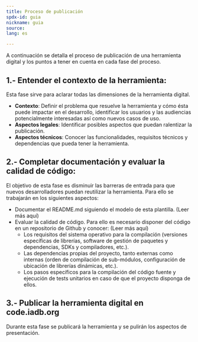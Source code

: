 ```yaml
---
title: Proceso de publicación
spdx-id: guia
nickname: guia
source: 
lang: es

---
```

A continuación se detalla el proceso de publicación de una herramienta digital y los puntos a tener en cuenta en cada fase del proceso.

## 1.- Entender el contexto de la herramienta:
Esta fase sirve para aclarar todas las dimensiones de la herramienta digital.
* **Contexto**: Definir el problema que resuelve la herramienta y cómo ésta puede impactar en el desarrollo, identificar los usuarios y las audiencias potencialmente interesadas así como nuevos casos de uso.
* **Aspectos legales**: Identificar posibles aspectos que puedan ralentizar la publicación.
* **Aspectos técnicos**: Conocer las funcionalidades, requisitos técnicos y dependencias que pueda tener la herramienta.
## 2.- Completar documentación y evaluar la calidad de código:
El objetivo de esta fase es disminuir las barreras de entrada para que nuevos desarrolladores puedan reutilizar la herramienta. Para ello se trabajarán en los siguientes aspectos:
* Documentar el README.md siguiendo el modelo de esta plantilla. (Leer más aquí)
* Evaluar la calidad de código. Para ello es necesario disponer del código en un repositorio de Github y conocer: (Leer más aquí) 
  * Los requisitos del sistema operativo para la compilación (versiones específicas de librerías, software de gestión de paquetes y dependencias, SDKs y compiladores, etc.).
  * Las dependencias propias del proyecto, tanto externas como internas (orden de compilación de sub-módulos, configuración de ubicación de librerías dinámicas, etc.).
  * Los pasos específicos para la compilación del código fuente y ejecución de tests unitarios en caso de que el proyecto disponga de ellos.
## 3.- Publicar la herramienta digital en code.iadb.org
Durante esta fase se publicará la herramienta y se pulirán los aspectos de presentación. 

<style> .ocultar_breadcrumb_ingles{ display:none; } .ocultar_home_ingles{ display:none; } </style>
